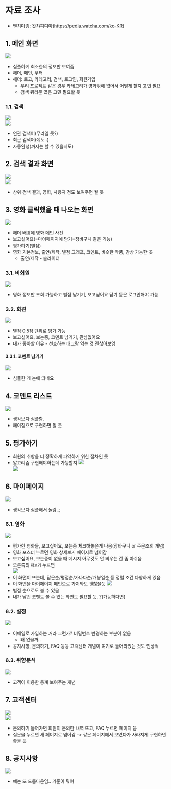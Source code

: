 # 자료 조사
- 벤치마킹: 왓챠피디아(https://pedia.watcha.com/ko-KR)
## 1. 메인 화면
![](img/main.png)<br/>
- 심플하게 최소한의 정보만 보여줌
- 헤더, 메인, 푸터
- 헤더: 로고, 카테고리, 검색, 로그인, 회원가입
  - 우리 프로젝트 같은 경우 카테고리가 영화밖에 없어서 어떻게 할지 고민 필요
  - 검색 쿼리문 많은 고민 필요할 듯
### 1.1. 검색
![](img/main_search.png)<br/>
![](img/main_search_최근검색어.png)
- 연관 검색어(무리일 듯?)
- 최근 검색어(얘도..)
- 자동완성(까지는 할 수 있을지도)
## 2. 검색 결과 화면
![](img/search_result.png)<br/>
![](img/search_result_user.png)
- 상위 검색 결과, 영화, 사용자 정도 보여주면 될 듯
## 3. 영화 클릭했을 때 나오는 화면
![](img/detail.gif)
- 헤더 배경에 영화 메인 사진
- 보고싶어요(=마이페이지에 담기=장바구니 같은 기능)
- 평가하기(별점)
- 영화 기본정보, 출연/제작, 별점 그래프, 코멘트, 비슷한 작품, 감상 가능한 곳
  - 출연/제작 - 슬라이더
### 3.1. 비회원
![](./img/need_to_signin.png)<br/>
- 영화 정보만 조회 가능하고 별점 남기기, 보고싶어요 담기 등은 로그인해야 가능
### 3.2. 회원
![](img/signin_star_rate.gif)<br/>
- 별점 0.5점 단위로 평가 가능
- 보고싶어요, 보는중, 코멘트 남기기, 관심없어요
- 내가 좋아할 이유 - 선호하는 태그랑 엮는 것 괜찮아보임
#### 3.3.1. 코멘트 남기기
![](img/comment.png)
- 심플한 게 눈에 띄네요
## 4. 코멘트 리스트
![](img/commentlist.png)
- 생각보다 심플함.
- 페이징으로 구현하면 될 듯
## 5. 평가하기
- 회원의 취향을 더 정확하게 파악하기 위한 절차인 듯
- 알고리즘 구현해야하는데 가능할지
![](img/evaluate1.png)<br/>
![](img/evaluate2.png)<br/>
## 6. 마이페이지
![](img/mypage_main.png)
- 생각보다 심플해서 놀람..;
### 6.1. 영화
![](img/mypage_movie.png)
- 평가한 영화들, 보고싶어요, 보는중 체크해놓은게 나옴(장바구니 or 주문조회 개념)
- 영화 포스터 누르면 영화 상세보기 페이지로 넘어감
- 보고싶어요, 보는중이 없을 때 메시지 아무것도 안 띄우는 건 좀 아쉬움
- 오른쪽의 `더보기` 누르면<br/>
![](img/mypage_movie_detail.png)<br/>
- 이 화면이 뜨는데, 담은순/평점순/가나다순/개봉일순 등 정렬 조건 다양하게 있음
- 이 화면을 마이페이지 메인으로 가져와도 괜찮을듯
![](img/mypage_movie_detail_star.png)<br/>
- 별점 순으로도 볼 수 있음
- 내가 남긴 코멘트 볼 수 있는 화면도 필요할 듯..?(가능하다면)
### 6.2. 설정
![](img/mypage_setting.png)<br/>
- 이메일로 가입하는 거라 그런가? 비밀번호 변경하는 부분이 없음
  - 왜 없을까..
- 공지사항, 문의하기, FAQ 등등 고객센터 개념이 여기로 들어와있는 것도 인상적

### 6.3. 취향분석
![](img/taste_analyze.png)<br/>
- 고객이 이용한 통계 보여주는 개념
## 7. 고객센터
![](img/cscenter.png)<br/>
![](img/cscenter_faq.png)<br/>
- 문의하기 들어가면 회원이 문의한 내역 뜨고, FAQ 누르면 페이지 뜸
- 질문을 누르면 새 페이지로 넘어감 -> 같은 페이지에서 보였다가 사라지게 구현하면 좋을 듯

## 8. 공지사항
![](img/notice.png)<br/>
- 얘는 또 드롭다운임.. 기준이 뭐여